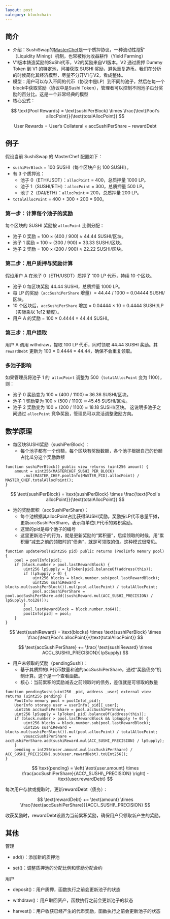 ```yaml
---
layout: post
category: blockchain
---
```


## 简介

- 介绍：SushiSwap的[MasterChef](https://github.com/sushiswap/masterchef/blob/master/contracts/MasterChefV2.sol)是一个质押协议，一种流动性挖矿（Liquidity Mining）机制，也常被称为收益耕作（Yield Farming）
- V1版本铸造奖励的SuShi代币，V2的奖励来自V1版本。V2 通过质押 Dummy Token 到 V1 的特定池，间接获取 SUSHI 奖励，避免重复造币。我们在分析的时候简化其经济模型，尽量不分开V1与V2，看成整体。
- 模型：用户可以存入不同的代币（协议中是LP）到不同的池子，然后在每一个block中获取奖励（协议中是Sushi Token），管理者可以控制不同池子瓜分奖励的百分比。这是一个非常经典的模型
- 核心公式：

$$
\text{Pool Rewards} = \text{sushiPerBlock} \times \frac{\text{Pool's allocPoint}}{\text{totalAllocPoint}}
$$

$$
\text{User Rewards} = \text{User's Collateral} \times \text{accSushiPerShare} - \text{rewardDebt}
$$

## 例子

假设当前 SushiSwap 的 MasterChef 配置如下：

- `sushiPerBlock` = 100 SUSHI（每个区块产出 100 SUSHI）。
- 有 3 个质押池：
  - 池子 0（ETH/USDT）：`allocPoint` = 400，总质押量 1000 LP。
  - 池子 1（SUSHI/ETH）：`allocPoint` = 300，总质押量 500 LP。
  - 池子 2（DAI/ETH）：`allocPoint` = 200，总质押量 200 LP。
- `totalAllocPoint` = 400 + 300 + 200 = 900。

### 第一步：计算每个池子的奖励

每个区块的 SUSHI 奖励按 `allocPoint` 比例分配：

- 池子 0 奖励 = 100 × (400 / 900) ≈ 44.44 SUSHI/区块。
- 池子 1 奖励 = 100 × (300 / 900) ≈ 33.33 SUSHI/区块。
- 池子 2 奖励 = 100 × (200 / 900) ≈ 22.22 SUSHI/区块。

### 第二步：用户质押与奖励计算

假设用户 A 在池子 0（ETH/USDT）质押了 100 LP 代币，持续 10 个区块。

- 池子 0 每区块奖励 44.44 SUSHI，总质押量 1000 LP。
- 每 LP 的奖励（`accSushiPerShare` 增量）= 44.44 / 1000 = 0.04444 SUSHI/区块。
- 10 个区块后，`accSushiPerShare` 增加 = 0.04444 × 10 = 0.4444 SUSHI/LP（实际乘以 1e12 精度）。
- 用户 A 的奖励 = 100 × 0.4444 = 44.44 SUSHI。

### 第三步：用户提取

用户 A 调用 withdraw，提取 100 LP 代币，同时领取 44.44 SUSHI 奖励。其 `rewardDebt` 更新为 100 × 0.4444 = 44.44，确保不会重复领取。

### 多池子影响

如果管理员将池子 1 的` allocPoint` 调整为 500（`totalAllocPoint` 变为 1100），则：

- 池子 0 奖励变为 100 × (400 / 1100) ≈ 36.36 SUSHI/区块。
- 池子 1 奖励变为 100 × (500 / 1100) ≈ 45.45 SUSHI/区块。
- 池子 2 奖励变为 100 × (200 / 1100) ≈ 18.18 SUSHI/区块。 这说明多池子之间通过 `allocPoint` 竞争奖励，管理员可以灵活调整激励方向。

## 数学原理

- 每区块SUSHI奖励（sushiPerBlock）：
  - 每个池子都有一个份额，每个区块有奖励数额，各个池子根据自己的份额占比瓜分这个奖励数额

```solidity
function sushiPerBlock() public view returns (uint256 amount) {
    amount = uint256(MASTERCHEF_SUSHI_PER_BLOCK)
        .mul(MASTER_CHEF.poolInfo(MASTER_PID).allocPoint) / MASTER_CHEF.totalAllocPoint();
}
```

$$
\text{sushiPerBlock} = \text{sushiPerBlock} \times \frac{\text{Pool's allocPoint}}{\text{totalAllocPoint}}
$$

- 池的奖励累积（accSushiPerShare）：
  - 每个池根据其allocPoint占比获得SUSHI奖励。奖励按LP代币总量平摊，更新accSushiPerShare，表示每单位LP代币的累积奖励。
  - 这里的pid是每个池子的编号
  - 这里更新池子的行为，就是更新奖励的“累积量”，后续领取的时候，用”累积量“减去之前的领取时的”债务“，就是可领取的值。这种模式很常见。

```solidity
function updatePool(uint256 pid) public returns (PoolInfo memory pool) {
    pool = poolInfo[pid];
    if (block.number > pool.lastRewardBlock) {
        uint256 lpSupply = lpToken[pid].balanceOf(address(this));
        if (lpSupply > 0) {
            uint256 blocks = block.number.sub(pool.lastRewardBlock);
            uint256 sushiReward = blocks.mul(sushiPerBlock()).mul(pool.allocPoint) / totalAllocPoint;
            pool.accSushiPerShare = pool.accSushiPerShare.add((sushiReward.mul(ACC_SUSHI_PRECISION) / lpSupply).to128());
        }
        pool.lastRewardBlock = block.number.to64();
        poolInfo[pid] = pool;
    }
}
```

$$
\text{sushiReward} = \text{blocks} \times \text{sushiPerBlock} \times \frac{\text{Pool's allocPoint}}{\text{totalAllocPoint}}
$$

$$
\text{accSushiPerShare} += \frac{ \text{sushiReward} \times ACC\_SUSHI\_PRECISION}{ lpSupply}
$$

- 用户未领取的奖励（pendingSushi）：
  - 基于其质押的LP代币数量和池的accSushiPerShare，通过“奖励债务”机制计算。这个是一个查看函数。
  - 核心：当前累积的奖励减去之前领取时的债务，差值就是可领取的数量

```solidity
function pendingSushi(uint256 _pid, address _user) external view returns (uint256 pending) {
    PoolInfo memory pool = poolInfo[_pid];
    UserInfo storage user = userInfo[_pid][_user];
    uint256 accSushiPerShare = pool.accSushiPerShare;
    uint256 lpSupply = lpToken[_pid].balanceOf(address(this));
    if (block.number > pool.lastRewardBlock && lpSupply != 0) {
        uint256 blocks = block.number.sub(pool.lastRewardBlock);
        uint256 sushiReward = blocks.mul(sushiPerBlock()).mul(pool.allocPoint) / totalAllocPoint;
        vouaccSushiPerShare = accSushiPerShare.add(sushiReward.mul(ACC_SUSHI_PRECISION) / lpSupply);
    }
    pending = int256(user.amount.mul(accSushiPerShare) / ACC_SUSHI_PRECISION).sub(user.rewardDebt).toUInt256();
}
```

$$
\text{pending} = \left( \text{user.amount} \times \frac{accSushiPerShare}{ACC\_SUSHI\_PRECISION} \right) - \text{user.rewardDebt}
$$

每次用户存款或提取时，更新rewardDebt（债务）：

$$
\text{rewardDebt} += \text{amount} \times \frac{\text{accSushiPerShare}}{ACC\_SUSHI\_PRECISION}
$$

收获奖励时，rewardDebt设置为当前累积奖励，确保用户只领取新产生的奖励。

## 其他

管理

- add()：添加新的质押池

- set()：调整质押池的分配比例和奖励分配合约

用户

- deposit()：用户质押，函数执行之前会更新池子的状态

- withdraw()：用户取回资产，函数执行之前会更新池子的状态

- harvest()：用户收获已经产生的代币奖励，函数执行之前会更新池子的状态


























